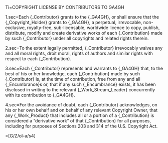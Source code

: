 Ti=COPYRIGHT LICENSE BY CONTRIBUTORS TO GA4GH

1.sec=Each {_Contributor} grants to the {_GA4GH}, or shall ensure that the {_Copyright_Holder} grants to {_GA4GH}, a perpetual, irrevocable, non-exclusive, royalty-free, sub-licensable, worldwide licence to copy, publish, distribute, modify and create derivative works of each {_Contribution} made by such {_Contributor} under all copyrights and related rights therein.

2.sec=To the extent legally permitted, {_Contributor} irrevocably waives any and all moral rights, droit moral, rights of authors and similar rights with respect to each {_Contribution}.

3.sec=Each {_Contributor} represents and warrants to {_GA4GH} that, to the best of his or her knowledge, each {_Contribution} made by such {_Contributor} is, at the time of contribution, free from any and all {_Encumbrance}s or, that if any such {_Encumbrance} exists, it has been disclosed in writing to the relevant {_Work_Stream_Leader} concurrently with its contribution to {_GA4GH}. 

4.sec=For the avoidance of doubt, each {_Contributor} acknowledges, on his or her own behalf and on behalf of any relevant Copyright Owner, that any {_Work_Product} that includes all or a portion of a {_Contribution} is considered a “derivative work” of that {_Contribution} for all purposes, including for purposes of Sections 203 and 314 of the U.S. Copyright Act.

=[G/Z/ol-a/s4]